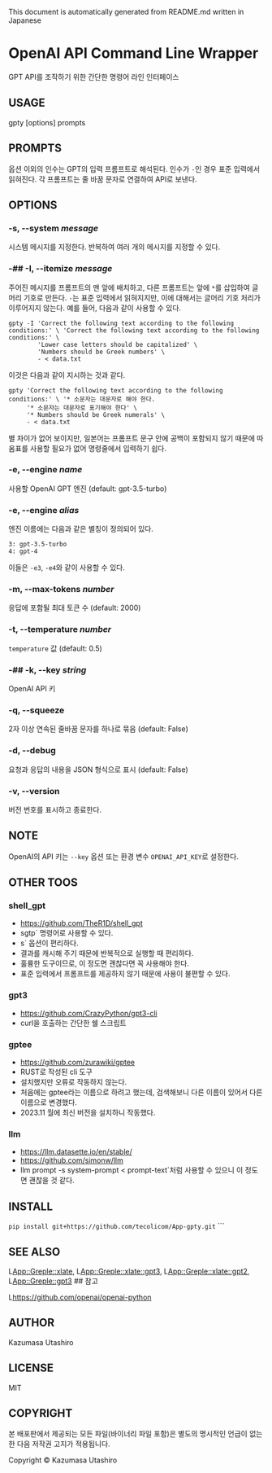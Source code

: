 This document is automatically generated from README.md written in Japanese

# OpenAI API Command Line Wrapper

GPT API를 조작하기 위한 간단한 명령어 라인 인터페이스

## USAGE

gpty [options] prompts

## PROMPTS

옵션 이외의 인수는 GPT의 입력 프롬프트로 해석된다. 인수가 `-`인 경우 표준 입력에서 읽혀진다. 각 프롬프트는 줄 바꿈 문자로 연결하여 API로 보낸다.

## OPTIONS

### -s, --system *message*

시스템 메시지를 지정한다. 반복하여 여러 개의 메시지를 지정할 수 있다.

### -## -I, --itemize *message*

주어진 메시지를 프롬프트의 맨 앞에 배치하고, 다른 프롬프트는 앞에 `*`를 삽입하여 글머리 기호로 만든다. `-`는 표준 입력에서 읽혀지지만, 이에 대해서는 글머리 기호 처리가 이루어지지 않는다. 예를 들어, 다음과 같이 사용할 수 있다.

    gpty -I 'Correct the following text according to the following conditions:' \ 'Correct the following text according to the following conditions:' \
            'Lower case letters should be capitalized' \
            'Numbers should be Greek numbers' \
            - < data.txt

이것은 다음과 같이 지시하는 것과 같다.

    gpty 'Correct the following text according to the following conditions:' \ '* 소문자는 대문자로 해야 한다.
         '* 소문자는 대문자로 표기해야 한다' \
         '* Numbers should be Greek numerals' \
         - < data.txt

별 차이가 없어 보이지만, 일본어는 프롬프트 문구 안에 공백이 포함되지 않기 때문에 따옴표를 사용할 필요가 없어 명령줄에서 입력하기 쉽다.

### -e, --engine *name*

사용할 OpenAI GPT 엔진 (default: gpt-3.5-turbo)

### -e, --engine *alias*

엔진 이름에는 다음과 같은 별칭이 정의되어 있다.

    3: gpt-3.5-turbo
	4: gpt-4

이들은 `-e3`, `-e4`와 같이 사용할 수 있다.

### -m, --max-tokens *number*

응답에 포함될 최대 토큰 수 (default: 2000)

### -t, --temperature *number*

`temperature` 값 (default: 0.5)

### -## -k, --key *string*

OpenAI API 키

### -q, --squeeze

2자 이상 연속된 줄바꿈 문자를 하나로 묶음 (default: False)

### -d, --debug

요청과 응답의 내용을 JSON 형식으로 표시 (default: False)

### -v, --version

버전 번호를 표시하고 종료한다.

## NOTE

OpenAI의 API 키는 `--key` 옵션 또는 환경 변수 `OPENAI_API_KEY`로 설정한다.

## OTHER TOOS

### shell_gpt
  - https://github.com/TheR1D/shell_gpt
  - sgtp` 명령어로 사용할 수 있다.
  - s` 옵션이 편리하다.
  - 결과를 캐시해 주기 때문에 반복적으로 실행할 때 편리하다.
  - 훌륭한 도구이므로, 이 정도면 괜찮다면 꼭 사용해야 한다.
  - 표준 입력에서 프롬프트를 제공하지 않기 때문에 사용이 불편할 수 있다.

### gpt3
  - https://github.com/CrazyPython/gpt3-cli
  - curl을 호출하는 간단한 쉘 스크립트

### gptee
  - https://github.com/zurawiki/gptee
  - RUST로 작성된 cli 도구
  - 설치했지만 오류로 작동하지 않는다.
  - 처음에는 gptee라는 이름으로 하려고 했는데, 검색해보니 다른 이름이 있어서 다른 이름으로 변경했다.
  - 2023.11 월에 최신 버전을 설치하니 작동했다.

### llm
  - https://llm.datasette.io/en/stable/
  - https://github.com/simonw/llm
  - llm prompt -s system-prompt < prompt-text`처럼 사용할 수 있으니 이 정도면 괜찮을 것 같다.

## INSTALL

``` pip install git+https://github.com/tecolicom/App-gpty.git ``` ```

## SEE ALSO

L<App::Greple::xlate>, L<App::Greple::xlate::gpt3>, L<App::Greple::xlate::gpt2>, L<App::Greple::gpt3> ## 참고

L<https://github.com/openai/openai-python>

## AUTHOR

Kazumasa Utashiro

## LICENSE

MIT

## COPYRIGHT

본 배포판에서 제공되는 모든 파일(바이너리 파일 포함)은 별도의 명시적인 언급이 없는 한 다음 저작권 고지가 적용됩니다.

Copyright © Kazumasa Utashiro
